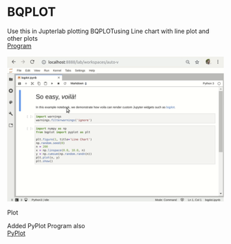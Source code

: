 # BQPLOT

Use this in Jupterlab plotting BQPLOTusing Line chart with line plot and other plots<br>
<a href="https://github.com/RishavMishraRM/BQPLOT/blob/main/bqplot.ipynb">Program</a><br><br>
<img src="https://github.com/RishavMishraRM/BQPLOT/blob/main/voila-bqplot.gif">

Plot

Added PyPlot Program also <br>
<a href = "https://github.com/RishavMishraRM/BQPLOT/blob/main/Pyplot.ipynb">PyPlot</a>

